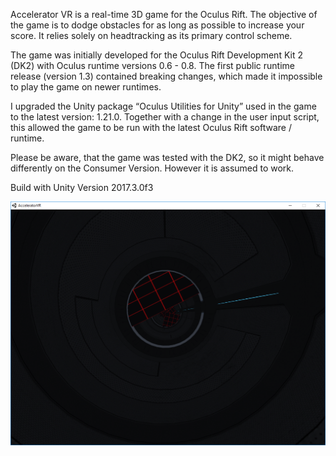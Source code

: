 Accelerator VR is a real-time 3D game for the Oculus Rift. The objective of the game is to dodge obstacles for as long as possible to increase your score. It relies solely on headtracking as its primary control scheme.

The game was initially developed for the Oculus Rift Development Kit 2 (DK2) with Oculus runtime versions 0.6 - 0.8. The first public runtime release (version 1.3) contained breaking changes, which made it impossible to play the game on newer runtimes.

I upgraded the Unity package “Oculus Utilities for Unity” used in the game to the latest version: 1.21.0. Together with a change in the user input script, this allowed the game to be run with the latest Oculus Rift software / runtime.

Please be aware, that the game was tested with the DK2, so it might behave differently on the Consumer Version. However it is assumed to work.

Build with Unity Version 2017.3.0f3

![Screenshot](img/acceleratorVr.png)
